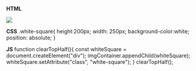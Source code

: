 **HTML** 
 <div class="container">
    <img class="img" src="./assets/alan_kay.jpg">
</div>

**CSS**
.white-square{
    height:200px;
    width: 250px;
    background-color:white;
    position: absolute;
}

**JS**
function clearTopHalf(){
    const whiteSquare = document.createElement("div");
    imgContainer.appendChild(whiteSquare);
    whiteSquare.setAttribute("class", "white-square");
}
clearTopHalf();
